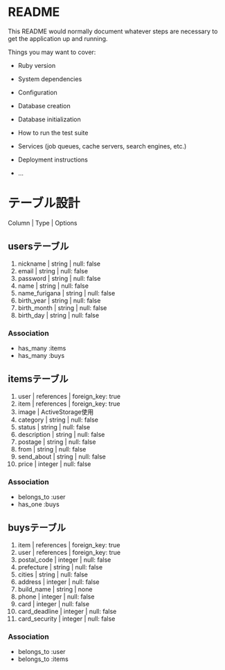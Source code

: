 # README

This README would normally document whatever steps are necessary to get the
application up and running.

Things you may want to cover:

* Ruby version

* System dependencies

* Configuration

* Database creation

* Database initialization

* How to run the test suite

* Services (job queues, cache servers, search engines, etc.)

* Deployment instructions

* ...

# テーブル設計
Column | Type | Options

## usersテーブル
1. nickname | string | null: false
2. email | string | null: false
3. password | string | null: false
4. name | string | null: false
5. name_furigana | string | null: false
6. birth_year | string | null: false
7. birth_month | string | null: false
8. birth_day | string | null: false

### Association
- has_many :items
- has_many :buys

## itemsテーブル
1. user | references | foreign_key: true
2. item | references | foreign_key: true
3. image | ActiveStorage使用
4. category | string | null: false
5. status | string | null: false
6. description | string | null: false
7. postage | string | null: false
8. from | string | null: false
9. send_about | string | null: false
10. price | integer | null: false

### Association
- belongs_to :user
- has_one :buys

## buysテーブル
1. item | references | foreign_key: true
2. user | references | foreign_key: true
3. postal_code | integer | null: false
4. prefecture | string | null: false
5. cities | string | null: false
6. address | integer | null: false
7. build_name | string | none
8. phone | integer | null: false
9. card | integer | null: false
10. card_deadline | integer | null: false
11. card_security | integer | null: false

### Association
- belongs_to :user
- belongs_to :items